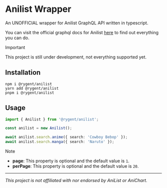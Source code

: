 # Anilist Wrapper

An UNOFFICIAL wrapper for Anilist GraphQL API written in typescript.

You can visit the official graphql docs for Anilist [here][anilist docs] to find out everything you can do.

> [!IMPORTANT]
>
> This project is still under development, not everything supported yet.

## Installation

```sh-session
npm i @rygent/anilist
yarn add @rygent/anilist
pnpm i @rygent/anilist
```

## Usage

```ts
import { Anilist } from '@rygent/anilist';

const anilist = new Anilist();

await anilist.search.anime({ search: 'Cowboy Bebop' });
await anilist.search.manga({ search: 'Naruto' });
```

> [!NOTE]
>
> - **page**: This property is optional and the default value is `1`.
> - **perPage**: This property is optional and the default value is `20`.

---

<i>This project is not affiliated with nor endorsed by AniList or AniChart.</i>

<!-- LINKS -->

[anilist docs]: https://anilist.github.io/ApiV2-GraphQL-Docs/
